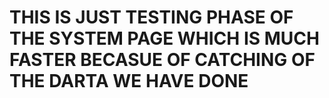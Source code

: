 # THIS IS JUST TESTING PHASE OF THE SYSTEM PAGE WHICH IS MUCH FASTER BECASUE OF CATCHING OF THE DARTA WE HAVE DONE 
